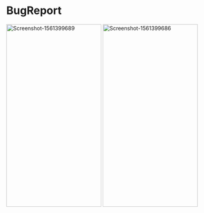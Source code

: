 # BugReport

<a href="https://ibb.co/ngzFFDR"><img src="https://pbs.twimg.com/media/EPmwL1XX4AE1_k-?format=jpg&name=4096x4096" alt="Screenshot-1561399689" border="0" width="250" height="480"></a>
<a href="https://ibb.co/zPDMmVX"><img src="https://pbs.twimg.com/media/EPmwL1XWkAAV3hj?format=png&name=4096x4096" alt="Screenshot-1561399686" border="0" width="250" height="480"></a>
